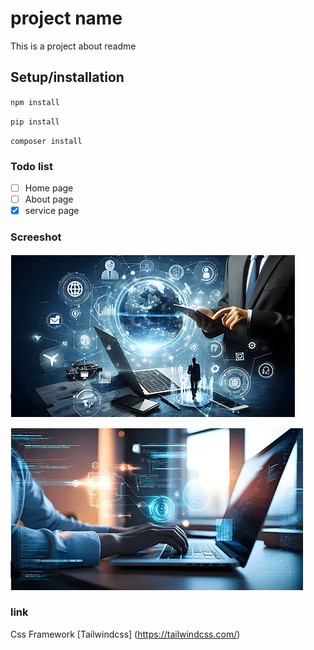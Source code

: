 # project name
This is a project about readme 
## Setup/installation
`npm install`


`pip install`

`composer install`

### Todo list
- [ ] Home page
- [ ] About page
- [X] service page

### Screeshot

![Dasboard](image.png)


![dasboard](image-1.png)

### link
Css Framework [Tailwindcss] (https://tailwindcss.com/)

